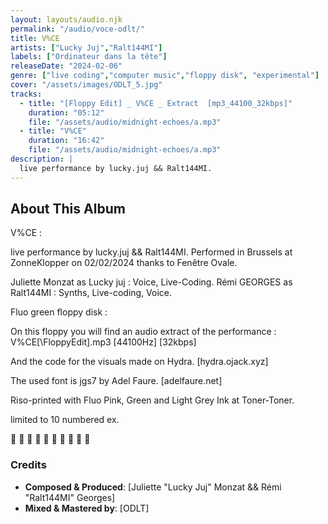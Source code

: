 ```yaml
---
layout: layouts/audio.njk
permalink: "/audio/voce-odlt/"
title: V%CE
artists: ["Lucky Juj","Ralt144MI"]
labels: ["Ordinateur dans la tête"]
releaseDate: "2024-02-06"
genre: ["live coding","computer music","floppy disk", "experimental"]
cover: "/assets/images/ODLT_5.jpg"
tracks:
  - title: "[Floppy Edit] _ V%CE _ Extract  [mp3_44100_32kbps]"
    duration: "05:12"
    file: "/assets/audio/midnight-echoes/a.mp3"
  - title: "V%CE"
    duration: "16:42"
    file: "/assets/audio/midnight-echoes/a.mp3"
description: |
  live performance by lucky.juj && Ralt144MI.
---
```


## About This Album

V%CE :

live performance by lucky.juj && Ralt144MI.
Performed in Brussels at ZonneKlopper on 02/02/2024 thanks to Fenêtre Ovale.

Juliette Monzat as Lucky juj : Voice, Live-Coding.
Rémi GEORGES as Ralt144MI : Synths, Live-coding, Voice.

Fluo green floppy disk :

On this floppy you will find an audio extract of the performance :
V%CE[\FloppyEdit].mp3 [44100Hz] [32kbps]

And the code for the visuals made on Hydra. [hydra.ojack.xyz]

The used font is jgs7 by Adel Faure. [adelfaure.net]

Riso-printed with Fluo Pink, Green and Light Grey Ink at Toner-Toner.

limited to 10 numbered ex.

💾 💾 💾 💾 💾 💾 💾 💾 💾 💾

### Credits

- **Composed & Produced**: [Juliette "Lucky Juj" Monzat && Rémi "Ralt144MI" Georges]
- **Mixed & Mastered by**: [ODLT]
